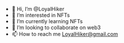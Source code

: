 - 👋 Hi, I’m @LoyalHiker
- 👀 I’m interested in NFTs
- 🌱 I’m currently learning NFTs
- 💞️ I’m looking to collaborate on web3
- 📫 How to reach me LoyalHiker@gmail.com

<!---
LoyalHiker/LoyalHiker is a ✨ special ✨ repository because its `README.md` (this file) appears on your GitHub profile.
You can click the Preview link to take a look at your changes.
--->
